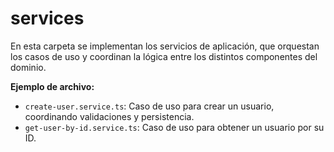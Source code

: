 # services

En esta carpeta se implementan los servicios de aplicación, que orquestan los casos de uso y coordinan la lógica entre los distintos componentes del dominio.

**Ejemplo de archivo:**

- `create-user.service.ts`: Caso de uso para crear un usuario, coordinando validaciones y persistencia.
- `get-user-by-id.service.ts`: Caso de uso para obtener un usuario por su ID.
